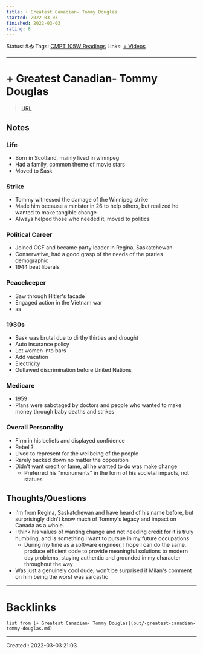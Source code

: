 ```yaml
---
title: + Greatest Canadian- Tommy Douglas
started: 2022-03-03 
finished: 2022-03-03 
rating: 8
---
```

Status: #📥
Tags: [CMPT 105W Readings](out/cmpt-105w-readings.md)
Links: [+ Videos](out/-videos.md)
___
# + Greatest Canadian- Tommy Douglas
> [URL](https://www.youtube.com/watch?v=g4_v2701GMg&ab_channel=McKeowTube)

## Notes
### Life
- Born in Scotland, mainly lived in winnipeg
- Had a family, common theme of movie stars
- Moved to Sask
### Strike
- Tommy witnessed the damage of the Winnipeg strike
- Made him because a minister in 26 to help others, but realized he wanted to make tangible change
- Always helped those who needed it, moved to politics

### Political Career
- Joined CCF and became party leader in Regina, Saskatchewan
- Conservative, had a good grasp of the needs of the praries demographic
- 1944 beat liberals
### Peacekeeper
- Saw through Hitler's facade
- Engaged action in the Vietnam war
- ss
### 1930s
- Sask was brutal due to dirthy thirties and drought
- Auto insurance policy
- Let women into bars
- Add vacation
- Electricity
- Outlawed discrimination before United Nations
### Medicare
- 1959
- Plans were sabotaged by doctors and people who wanted to make money through baby deaths and strikes
### Overall Personality
- Firm in his beliefs and displayed confidence
- Rebel ?
- Lived to represent for the wellbeing of the people
- Rarely backed down no matter the opposition
- Didn't want credit or fame, all he wanted to do was make change
	- Preferred his "monuments" in the form of his societal impacts, not statues
## Thoughts/Questions
- I'm from Regina, Saskatchewan and have heard of his name before, but surprisingly didn't know much of Tommy's legacy and impact on Canada as a whole.
- I think his values of wanting change and not needing credit for it is truly humbling, and is something I want to pursue in my future occupations
	- During my time as a software engineer, I hope I can do the same, produce efficient code to provide meaningful solutions to modern day problems, staying authentic and grounded in my character throughout the way
- Was just a genuinely cool dude, won't be surprised if Milan's comment on him being the worst was sarcastic
___
# Backlinks
```dataview
list from [+ Greatest Canadian- Tommy Douglas](out/-greatest-canadian-tommy-douglas.md)
```
___
Created:: 2022-03-03 21:03


